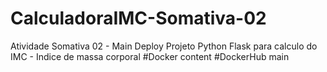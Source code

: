 # CalculadoraIMC-Somativa-02
Atividade Somativa 02 - Main Deploy
Projeto Python Flask para calculo do IMC - Indice de massa corporal
#Docker content
#DockerHub main
